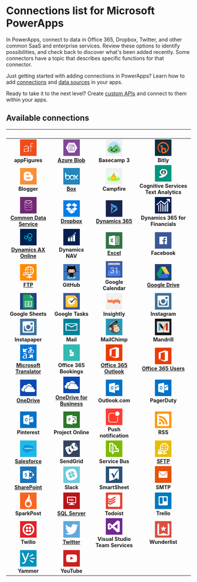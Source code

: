 <properties
	pageTitle="List of connections | Microsoft PowerApps"
	description="Overview of all the available connections you can use to build apps"
	services=""
	suite="powerapps"
	documentationCenter=""
	authors="AFTOwen"
	manager="anneta"
	editor=""
    tags=""/>

<tags
	ms.service="powerapps"
	ms.workload="na"
	ms.tgt_pltfrm="na"
	ms.devlang="na"
	ms.topic="article"
	ms.date="10/02/2016"
	ms.author="anneta"/>

# Connections list for Microsoft PowerApps #
In PowerApps, connect to data in Office 365, Dropbox, Twitter, and other common SaaS and enterprise services. Review these options to identify possibilities, and check back to discover what's been added recently. Some connectors have a topic that describes specific functions for that connector.

Just getting started with adding connections in PowerApps? Learn how to add [connections](add-manage-connections.md) and [data sources](add-data-connection.md) in your apps.

Ready to take it to the next level? Create [custom APIs](register-custom-api.md) and connect to them within your apps.

## Available connections ##
| &nbsp; | &nbsp; | &nbsp; | &nbsp; |
|:---:|:---:|:---:|:---:|
| ![](./media/connections-list/appfigures.png)<br>**appFigures** | ![](./media/connections-list/azureblob.png)<br>[**Azure Blob**](./connections/cloud-storage-blob-connections.md) | ![](./media/connections-list/basecamp.png)<br>**Basecamp 3** | ![](./media/connections-list/bitly.png)<br>**Bitly** |
| ![](./media/connections-list/blogger.png)<br>**Blogger** | ![](./media/connections-list/box.png)<br>[**Box**](./connections/cloud-storage-blob-connections.md) | ![](./media/connections-list/campfire.png)<br>**Campfire** | ![](./media/connections-list/cognitive.png)<br>**Cognitive Services Text Analytics** |
| ![](./media/connections-list/cdm.png)<br>[**Common Data Service**](data-platform-intro.md) | ![](./media/connections-list/dropbox.png)<br>[**Dropbox**](./connections/cloud-storage-blob-connections.md) | ![](./media/connections-list/dynamics-365.png)<br>[**Dynamics 365**](./connections/connection-dynamics-crmonline.md) | ![](./media/connections-list/dynamics-financials.png)<br>**Dynamics 365 for Financials** |
| ![](./media/connections-list/dynamics-ax.png)<br>[**Dynamics AX Online**](./connections/connection-dynamicsax.md) | ![](./media/connections-list/dynamics-nav.png)<br>**Dynamics NAV** | ![](./media/connections-list/excel.png)<br>[**Excel**](./connections/connection-excel.md) | ![](./media/connections-list/facebook.png)<br>**Facebook** |
| ![](./media/connections-list/ftp.png)<br>[**FTP**](./connections/connection-ftp.md) | ![](./media/connections-list/github.png)<br>**GitHub** | ![](./media/connections-list/googlecalendar.png)<br>**Google Calendar** | ![](./media/connections-list/googledrive.png)<br>[**Google Drive**](./connections/cloud-storage-blob-connections.md) |
| ![](./media/connections-list/googlesheets.png)<br>**Google Sheets** | ![](./media/connections-list/googletasks.png)<br>**Google Tasks** | ![](./media/connections-list/insightly.png)<br>**Insightly** | ![](./media/connections-list/instagram.png)<br>**Instagram** |
| ![](./media/connections-list/instagram.png)<br>**Instapaper** | ![](./media/connections-list/mail.png)<br>**Mail** | ![](./media/connections-list/mailchimp.png)<br>**MailChimp** | ![](./media/connections-list/mandrill.png)<br>**Mandrill** |
| ![](./media/connections-list/translator.png)<br>[**Microsoft Translator**](./connections/connection-microsoft-translator.md) | ![](./media/connections-list/office365bookings.png)<br>**Office 365 Bookings** | ![](./media/connections-list/office365.png)<br>[**Office 365 Outlook**](./connections/connection-office365-outlook.md) | ![](./media/connections-list/office365.png)<br>[**Office 365 Users**](./connections/connection-office365-users.md) |
| ![](./media/connections-list/onedrive.png)<br>[**OneDrive**](./connections/cloud-storage-blob-connections.md) | ![](./media/connections-list/onedrive.png)<br>[**OneDrive for Business**](./connections/cloud-storage-blob-connections.md) | ![](./media/connections-list/outlookcom.png)<br>**Outlook.com** | ![](./media/connections-list/outlookcom.png)<br>**PagerDuty** |
| ![](./media/connections-list/outlookcom.png)<br>**Pinterest** | ![](./media/connections-list/projectonline.png)<br>**Project Online** | ![](./media/connections-list/pushnotification.png)<br>**Push notification** | ![](./media/connections-list/rss.png)<br>**RSS** |
| ![](./media/connections-list/salesforce.png)<br>[**Salesforce**](./connections/connection-salesforce.md) | ![](./media/connections-list/sendgrid.png)<br>**SendGrid** | ![](./media/connections-list/servicebus.png)<br>**Service Bus** | ![](./media/connections-list/sftp.png)<br>[**SFTP**](./connections/connection-sftp.md) |
| ![](./media/connections-list/sharepoint.png)<br>[**SharePoint**](./connections/connection-sharepoint-online.md) | ![](./media/connections-list/slack.png)<br>**Slack** | ![](./media/connections-list/smartsheet.png)<br>**SmartSheet** | ![](./media/connections-list/smtp.png)<br>**SMTP** |
| ![](./media/connections-list/sparkpost.png)<br>**SparkPost** | ![](./media/connections-list/sql.png)<br>[**SQL Server**](./connections/connection-azure-sqldatabase.md) | ![](./media/connections-list/todoist.png)<br>**Todoist** | ![](./media/connections-list/trello.png)<br>**Trello** |
| ![](./media/connections-list/twilio.png)<br>**Twilio** | ![](./media/connections-list/twitter.png)<br>[**Twitter**](./connections/connection-twitter.md) | ![](./media/connections-list/vsts.png)<br>**Visual Studio<br>Team Services** | ![](./media/connections-list/wunderlist.png)<br>**Wunderlist** |
| ![](./media/connections-list/yammer.png)<br>**Yammer** | ![](./media/connections-list/youtube.png)<br>**YouTube** |  |  |
